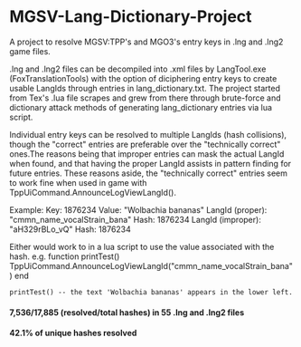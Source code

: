 # MGSV-Lang-Dictionary-Project
A project to resolve MGSV:TPP's and MGO3's entry keys in .lng and .lng2 game files. 

.lng and .lng2 files can be decompiled into .xml files by LangTool.exe (FoxTranslationTools) with the option of diciphering entry keys to
create usable LangIds through entries in lang_dictionary.txt. The project started from Tex's .lua file scrapes and grew from there through
brute-force and dictionary attack methods of generating lang_dictionary entries via lua script.

Individual entry keys can be resolved to multiple LangIds (hash collisions), though the "correct" entries are preferable over the "technically correct" ones.The reasons being that improper entries can mask the actual LangId when found, and that having the proper LangId assists in pattern finding for future entries. These reasons aside, the "technically correct" entries seem to work fine when used in game with TppUiCommand.AnnounceLogViewLangId().

Example:
  Key: 1876234  Value: "Wolbachia bananas"
  LangId (proper): "cmmn_name_vocalStrain_bana"   Hash: 1876234
  LangId (improper): "aH329rBLo_vQ"               Hash: 1876234
  
  Either would work to in a lua script to use the value associated with the hash.
  e.g.
    function printTest()
      TppUiCommand.AnnounceLogViewLangId("cmmn_name_vocalStrain_bana")
    end
    
    printTest() -- the text 'Wolbachia bananas' appears in the lower left.

#### 7,536/17,885 (resolved/total hashes) in 55 .lng and .lng2 files
#### 42.1% of unique hashes resolved
